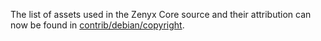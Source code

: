 The list of assets used in the Zenyx Core source and their attribution can now be found in [contrib/debian/copyright](../contrib/debian/copyright).
